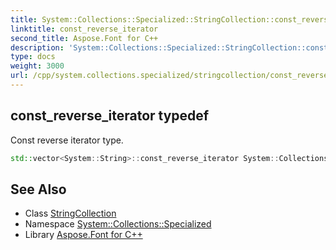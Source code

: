 ```yaml
---
title: System::Collections::Specialized::StringCollection::const_reverse_iterator typedef
linktitle: const_reverse_iterator
second_title: Aspose.Font for C++
description: 'System::Collections::Specialized::StringCollection::const_reverse_iterator typedef. Const reverse iterator type in C++.'
type: docs
weight: 3000
url: /cpp/system.collections.specialized/stringcollection/const_reverse_iterator/
---
```

## const_reverse_iterator typedef


Const reverse iterator type.

```cpp
std::vector<System::String>::const_reverse_iterator System::Collections::Specialized::StringCollection::const_reverse_iterator
```

## See Also

* Class [StringCollection](../)
* Namespace [System::Collections::Specialized](../../)
* Library [Aspose.Font for C++](../../../)
